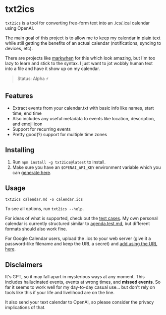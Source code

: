 # txt2ics

`txt2ics` is a tool for converting free-form text into an .ics/.ical calendar using OpenAI.

The main goal of this project is to allow me to keep my calendar in [plain text](https://aduros.com/blog/returning-to-text/) while still getting the benefits of an actual calendar (notifications, syncing to devices, etc).

There are projects like [markwhen](https://markwhen.com/) for this which look amazing, but I'm too lazy to learn and stick to the syntax. I just want to jot wobbly human text into a file and have it show up on my calendar.

> Status: Alpha ⚡

## Features

- Extract events from your calendar.txt with basic info like names, start time, end time
- Also includes any useful metadata to events like location, description, and emoji icon
- Support for recurring events
- Pretty good(?) support for multiple time zones

## Installing

1. Run `npm install -g txt2ics@latest` to install.
2. Make sure you have an `$OPENAI_API_KEY` environment variable which you can [generate
here](https://platform.openai.com/account/api-keys).

## Usage

```shell
txt2ics calendar.md -o calendar.ics
```

To see all options, run `txt2ics --help`.

For ideas of what is supported, check out the [test cases](./test). My own personal calendar is currently structured similar to [agenda.test.md](./test/agenda.test.md), but different formats should also work fine.

For Google Calendar users, upload the .ics to your web server (give it a password-like filename and keep the URL a secret) and [add using the URL here](https://calendar.google.com/calendar/u/0/r/settings/addbyurl).

## Disclaimers

It's GPT, so it may fall apart in mysterious ways at any moment. This includes hallucinated events,  events at wrong times, and **missed events**. So far it seems to work well for my day-to-day casual use... but don't rely on tools like this if your life and livelihood are on the line.

It also send your text calendar to OpenAI, so please consider the privacy implications of that.
